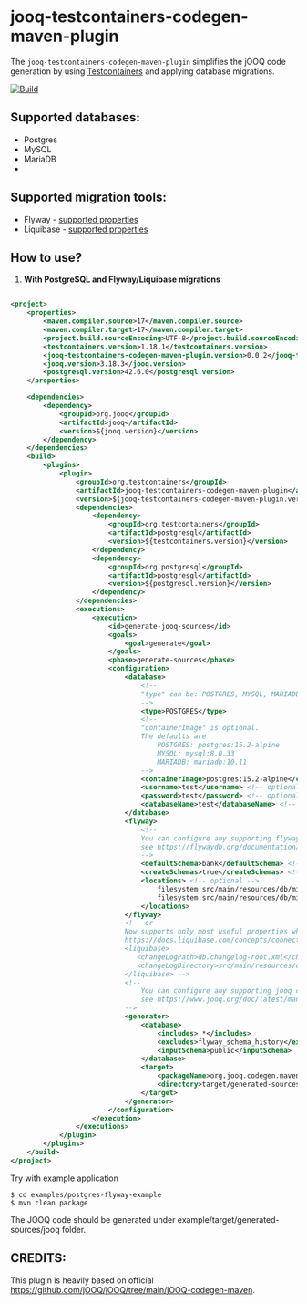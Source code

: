 # jooq-testcontainers-codegen-maven-plugin

The `jooq-testcontainers-codegen-maven-plugin` simplifies the jOOQ code generation 
by using [Testcontainers](https://www.testcontainers.org/) and applying database migrations.

[![Build](https://github.com/testcontainers/jooq-testcontainers-codegen-maven-plugin/actions/workflows/build.yml/badge.svg)](https://github.com/testcontainers/jooq-testcontainers-codegen-maven-plugin/actions/workflows/build.yml)

## Supported databases:
* Postgres
* MySQL
* MariaDB
* 
## Supported migration tools:
* Flyway - [supported properties](https://flywaydb.org/documentation/configuration/parameters/ )
* Liquibase - [supported properties](src/main/java/org/testcontainers/jooq/codegen/migration/runner/LiquibaseRunner.java)

## How to use?

1. **With PostgreSQL and Flyway/Liquibase migrations**

```xml

<project>
    <properties>
        <maven.compiler.source>17</maven.compiler.source>
        <maven.compiler.target>17</maven.compiler.target>
        <project.build.sourceEncoding>UTF-8</project.build.sourceEncoding>
        <testcontainers.version>1.18.1</testcontainers.version>
        <jooq-testcontainers-codegen-maven-plugin.version>0.0.2</jooq-testcontainers-codegen-maven-plugin.version>
        <jooq.version>3.18.3</jooq.version>
        <postgresql.version>42.6.0</postgresql.version>
    </properties>

    <dependencies>
        <dependency>
            <groupId>org.jooq</groupId>
            <artifactId>jooq</artifactId>
            <version>${jooq.version}</version>
        </dependency>
    </dependencies>
    <build>
        <plugins>
            <plugin>
                <groupId>org.testcontainers</groupId>
                <artifactId>jooq-testcontainers-codegen-maven-plugin</artifactId>
                <version>${jooq-testcontainers-codegen-maven-plugin.version}</version>
                <dependencies>
                    <dependency>
                        <groupId>org.testcontainers</groupId>
                        <artifactId>postgresql</artifactId>
                        <version>${testcontainers.version}</version>
                    </dependency>
                    <dependency>
                        <groupId>org.postgresql</groupId>
                        <artifactId>postgresql</artifactId>
                        <version>${postgresql.version}</version>
                    </dependency>
                </dependencies>
                <executions>
                    <execution>
                        <id>generate-jooq-sources</id>
                        <goals>
                            <goal>generate</goal>
                        </goals>
                        <phase>generate-sources</phase>
                        <configuration>
                            <database>
                                <!--
                                "type" can be: POSTGRES, MYSQL, MARIADB
                                -->
                                <type>POSTGRES</type>
                                <!--
                                "containerImage" is optional.
                                The defaults are 
                                    POSTGRES: postgres:15.2-alpine
                                    MYSQL: mysql:8.0.33
                                    MARIADB: mariadb:10.11
                                -->
                                <containerImage>postgres:15.2-alpine</containerImage>
                                <username>test</username> <!-- optional -->
                                <password>test</password> <!-- optional -->
                                <databaseName>test</databaseName> <!-- optional -->
                            </database>
                            <flyway>
                                <!--
                                You can configure any supporting flyway config here.
                                see https://flywaydb.org/documentation/configuration/parameters/ 
                                -->
                                <defaultSchema>bank</defaultSchema> <!-- optional -->
                                <createSchemas>true</createSchemas> <!-- optional -->
                                <locations> <!-- optional -->
                                    filesystem:src/main/resources/db/migration/postgres,
                                    filesystem:src/main/resources/db/migration/postgresql
                                </locations>
                            </flyway>
                            <!-- or
                            Now supports only most useful properties which you can find in LiquibaseRunner.java
                            https://docs.liquibase.com/concepts/connections/creating-config-properties.html
                            <liquibase>
                               <changeLogPath>db.changelog-root.xml</changeLogPath>
                               <changeLogDirectory>src/main/resources/db/changelog</changeLogPath>
                            </liquibase> -->
                            <!-- 
                                You can configure any supporting jooq config here. 
                                see https://www.jooq.org/doc/latest/manual/code-generation/codegen-configuration/
                            -->
                            <generator>
                                <database>
                                    <includes>.*</includes>
                                    <excludes>flyway_schema_history</excludes>
                                    <inputSchema>public</inputSchema>
                                </database>
                                <target>
                                    <packageName>org.jooq.codegen.maven.example</packageName>
                                    <directory>target/generated-sources/jooq</directory>
                                </target>
                            </generator>
                        </configuration>
                    </execution>
                </executions>
            </plugin>
        </plugins>
    </build>
</project>
```

Try with example application

```shell
$ cd examples/postgres-flyway-example
$ mvn clean package
```

The JOOQ code should be generated under example/target/generated-sources/jooq folder.

## CREDITS:
This plugin is heavily based on official https://github.com/jOOQ/jOOQ/tree/main/jOOQ-codegen-maven.
